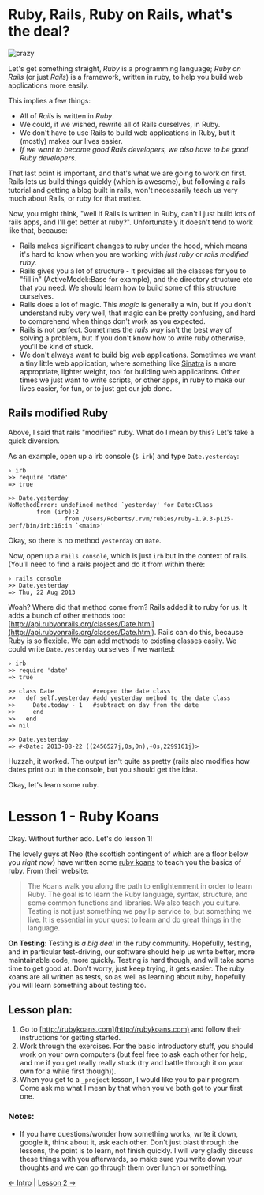 # Ruby, Rails, Ruby on Rails, what's the deal?

![crazy](http://media2.giphy.com/media/C1ODiCUL8VO9O/original.gif)

Let's get something straight, _Ruby_ is a programming language; _Ruby on Rails_ (or just _Rails_) is a framework, written in ruby, to help you build web applications more easily.

This implies a few things:

* All of _Rails_ is written in _Ruby_.
* We could, if we wished, rewrite all of Rails ourselves, in Ruby.
* We don't have to use Rails to build web applications in Ruby, but it (mostly) makes our lives easier.
* _If we want to become good Rails developers, we also have to be good Ruby developers._

That last point is important, and that's what we are going to work on first. Rails lets us build things quickly (which is awesome), but following a rails tutorial and getting a blog built in rails, won't necessarily teach us very much about Rails, or ruby for that matter.

Now, you might think, "well if Rails is written in Ruby, can't I just build lots of rails apps, and I'll get better at ruby?". Unfortunately it doesn't tend to work like that, because:

* Rails makes significant changes to ruby under the hood, which means it's hard to know when you are working with _just ruby_ or _rails modified ruby_.
* Rails gives you a lot of structure - it provides all the classes for you to "fill in" (ActiveModel::Base for example), and the directory structure etc that you need. We should learn how to build some of this structure ourselves.
* Rails does a lot of magic. This _magic_ is generally a win, but if you don't understand ruby very well, that magic can be pretty confusing, and hard to comprehend when things don't work as you expected.
* Rails is not perfect. Sometimes the _rails way_ isn't the best way of solving a problem, but if you don't know how to write ruby otherwise, you'll be kind of stuck.
* We don't always want to build big web applications. Sometimes we want a tiny little web application, where something like [Sinatra](http://www.sinatrarb.com/) is a more appropriate, lighter weight, tool for building web applications. Other times we just want to write scripts, or other apps, in ruby to make our lives easier, for fun, or to just get our job done.

## Rails modified Ruby

Above, I said that rails "modifies" ruby. What do I mean by this? Let's take a quick diversion.

As an example, open up a irb console (`$ irb`) and type `Date.yesterday`:

```
› irb
>> require 'date'
=> true

>> Date.yesterday
NoMethodError: undefined method `yesterday' for Date:Class
        from (irb):2
                from /Users/Roberts/.rvm/rubies/ruby-1.9.3-p125-perf/bin/irb:16:in `<main>'
```

Okay, so there is no method `yesterday` on `Date`.

Now, open up a `rails console`, which is just `irb` but in the context of rails. (You'll need to find a rails project and do it from within there:

```
› rails console
>> Date.yesterday
=> Thu, 22 Aug 2013
```

Woah? Where did that method come from? Rails added it to ruby for us. It adds a bunch of other methods too: [http://api.rubyonrails.org/classes/Date.html](http://api.rubyonrails.org/classes/Date.html). Rails can do this, because Ruby is so flexible. We can add methods to existing classes easily. We could write `Date.yesterday` ourselves if we wanted:


```
› irb
>> require 'date'
=> true

>> class Date           #reopen the date class
>>   def self.yesterday #add yesterday method to the date class
>>     Date.today - 1   #subtract on day from the date
>>     end
>>   end
=> nil

>> Date.yesterday
=> #<Date: 2013-08-22 ((2456527j,0s,0n),+0s,2299161j)>
```

Huzzah, it worked. The output isn't quite as pretty (rails also modifies how dates print out in the console, but you should get the idea.

Okay, let's learn some ruby.

# Lesson 1 - Ruby Koans

Okay. Without further ado. Let's do lesson 1!

The lovely guys at Neo (the scottish contingent of which are a floor below you _right now_) have written some [ruby koans](http://rubykoans.com/) to teach you the basics of ruby. From their website:

> The Koans walk you along the path to enlightenment in order to learn Ruby. The goal is to learn the Ruby language, syntax, structure, and some common functions and libraries. We also teach you culture. Testing is not just something we pay lip service to, but something we live. It is essential in your quest to learn and do great things in the language.

__On Testing__: Testing is _a big deal_ in the ruby community. Hopefully, testing, and in particular test-driving, our software should help us write better, more maintainable code, more quickly. Testing is hard though, and will take some time to get good at. Don't worry, just keep trying, it gets easier. The ruby koans are all written as tests, so as well as learning about ruby, hopefully you will learn something about testing too.


## Lesson plan: 

1. Go to [http://rubykoans.com](http://rubykoans.com) and follow their instructions for getting started.
2. Work through the exercises. For the basic introductory stuff, you should work on your own computers (but feel free to ask each other for help, and me if you get really really stuck (try and battle through it on your own for a while first though)).
3. When you get to a `_project` lesson, I would like you to pair program. Come ask me what I mean by that when you've both got to your first one.

### Notes:

* If you have questions/wonder how something works, write it down, google it, think about it, ask each other. Don't just blast through the lessons, the point is to learn, not finish quickly. I will very gladly discuss these things with you afterwards, so make sure you write down your thoughts and we can go through them over lunch or something.


[← Intro](README.md) | [Lesson 2 →](2-Git-Immersion.md)
